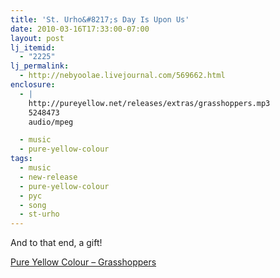 ```yaml
---
title: 'St. Urho&#8217;s Day Is Upon Us'
date: 2010-03-16T17:33:00-07:00
layout: post
lj_itemid:
  - "2225"
lj_permalink:
  - http://nebyoolae.livejournal.com/569662.html
enclosure:
  - |
    http://pureyellow.net/releases/extras/grasshoppers.mp3
    5248473
    audio/mpeg

  - music
  - pure-yellow-colour
tags:
  - music
  - new-release
  - pure-yellow-colour
  - pyc
  - song
  - st-urho
---
```

And to that end, a gift!

[Pure Yellow Colour &#8211; Grasshoppers](http://pureyellow.net/releases/extras/grasshoppers.mp3)

<!--more-->
